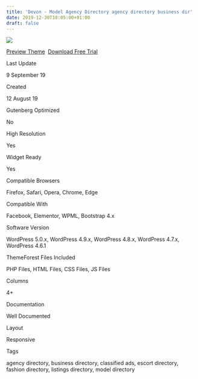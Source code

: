 ```yaml
---
title: 'Devon - Model Agency Directory agency directory business dir'
date: 2019-12-30T18:05:00+01:00
draft: false
---
```


[![](https://3.bp.blogspot.com/-NY4qWZvsdzk/XgouI0lk4TI/AAAAAAAAFss/D_9W29CEBVoDvDQkYzKXCHvNzUxyxaq8wCLcBGAsYHQ/s400/devon-model-agency-directory-download.jpg)](https://3.bp.blogspot.com/-NY4qWZvsdzk/XgouI0lk4TI/AAAAAAAAFss/D_9W29CEBVoDvDQkYzKXCHvNzUxyxaq8wCLcBGAsYHQ/s1600/devon-model-agency-directory-download.jpg)

[Preview Theme](https://fxtheme.com/item/devon-model-agency-directory/23091913?s_do=preview "live Preview Devon - Model Agency Directory")  [Download Free Trial](https://fxtheme.com/item/devon-model-agency-directory/23091913?s_do=theme13543.zip "Downnload Free Trial Devon - Model Agency Directory")

Last Update

9 September 19

Created

12 August 19

Gutenberg Optimized

No

High Resolution

Yes

Widget Ready

Yes

Compatible Browsers

Firefox, Safari, Opera, Chrome, Edge

Compatible With

Facebook, Elementor, WPML, Bootstrap 4.x

Software Version

WordPress 5.0.x, WordPress 4.9.x, WordPress 4.8.x, WordPress 4.7.x, WordPress 4.6.1

ThemeForest Files Included

PHP Files, HTML Files, CSS Files, JS Files

Columns

4+

Documentation

Well Documented

Layout

Responsive

Tags

agency directory, business directory, classified ads, escort directory, fashion directory, listings directory, model directory
